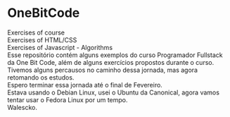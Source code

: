 # OneBitCode
Exercises of course\
Exercises of HTML/CSS \
Exercises of Javascript - Algorithms \
Esse repositório contém alguns exemplos do curso Programador Fullstack da One Bit Code, além de alguns exercícios
propostos durante o curso.\
Tivemos alguns percausos no caminho dessa jornada, mas agora retomando os estudos.\
Espero terminar essa jornada até o final de Fevereiro.\
Estava usando o Debian Linux, usei o Ubuntu da Canonical, agora vamos tentar usar o Fedora Linux por um tempo.\
Walescko.



